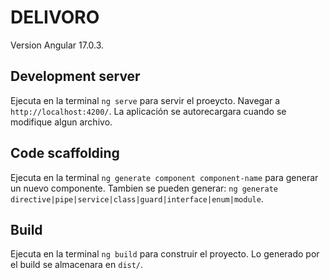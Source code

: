 # DELIVORO

Version Angular 17.0.3. 

## Development server

Ejecuta en la terminal `ng serve` para servir el proeycto. Navegar a  `http://localhost:4200/`. La aplicación se autorecargara cuando se modifique algun archivo.

## Code scaffolding

Ejecuta en la terminal `ng generate component component-name` para generar un nuevo componente. Tambien se pueden generar: `ng generate directive|pipe|service|class|guard|interface|enum|module`.

## Build
Ejecuta en la terminal `ng build` para construir el proyecto. Lo generado por el build se almacenara en `dist/`.
